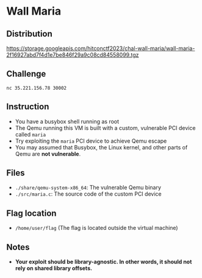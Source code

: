 # Wall Maria

## Distribution

<https://storage.googleapis.com/hitconctf2023/chal-wall-maria/wall-maria-2f16927abd7f4d1e7be846f29a9c08cd84558099.tgz>

## Challenge

```
nc 35.221.156.78 30002
```

## Instruction

- You have a busybox shell running as root
- The Qemu running this VM is built with a custom, vulnerable PCI device called `maria`
- Try exploiting the `maria` PCI device to achieve Qemu escape
- You may assumed that Busybox, the Linux kernel, and other parts of Qemu are **not vulnerable**.

## Files

- `./share/qemu-system-x86_64`: The vulnerable Qemu binary
- `./src/maria.c`: The source code of the custom PCI device

## Flag location

- `/home/user/flag` (The flag is located outside the virtual machine)

## Notes

- **Your exploit should be library-agnostic. In other words, it should not rely on shared library offsets.**
